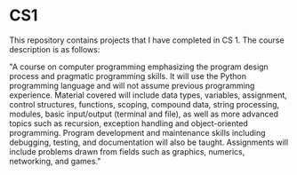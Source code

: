 # CS1
This repository contains projects that I have completed in CS 1. The course description is as follows:

"A course on computer programming emphasizing the program design process and pragmatic programming skills. It will use the
Python programming language and will not assume previous programming experience. Material covered will include data types, 
variables, assignment, control structures, functions, scoping, compound data, string processing, modules, basic input/output
(terminal and file), as well as more advanced topics such as recursion, exception handling and object-oriented programming.
Program development and maintenance skills including debugging, testing, and documentation will also be taught. Assignments
will include problems drawn from fields such as graphics, numerics, networking, and games."
